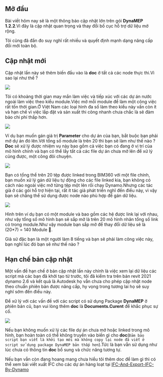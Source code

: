 ## Mở đầu

Bài viết hôm nay sẽ là một thông báo cập nhật lớn trên gói **DynaMEP 1.2.2**.Vì đây là cập nhật quan trọng và thay đổi bố cục hỗ trợ dữ liệu mở rộng.

Tôi cũng đã đắn đo suy nghĩ rất nhiều và quyết định mạnh dạng nâng cấp đổi mới toàn bộ.

## Cập nhật mới

Cập nhật lần này sẽ thêm biến đầu vào là **doc** ở tất cả các node thực thi.Vì sao lại như thế ?

![](pic/AddDocPackageDynaMEP.png)

Tôi có khoảng thời gian may mắn làm việc và tiếp xúc với các dự án nước ngoài làm việc theo kiểu module.Việc mở mỗi module để làm một công việc rất tốn thời gian.Ở Việt Nam các loại hình đa số làm theo kiểu này vấn còn ít và hạn chế vì việc lắp đặt và sản xuất thi công nhanh chưa chắc là sẽ đảm bảo chi phí thấp hơn.

![](pic/ModuleAssembler.png)

Ví dụ bạn muốn gán giá trị **Parameter** cho dự án của bạn, bắt buộc bạn phải mở dự án đó lên.Với tổng số module là trên 20 thì bạn sẽ làm như thế nào ? **Doc** sẽ xử lý được nhiệm vụ này bao gồm cả việc bạn có đang ở vị trí của mô hình chính và bạn có thể lấy tất cả các file dự án chưa mở lên để xử lý cũng được, một công đôi chuyện.

![](pic/ModuleAssemblerMEP.png)

Bạn có tổng thể trên 20 tệp được linked trong BIM360 với một file chính, bạn muốn xử lý gán dữ liệu tự động cho các file linked kia, bạn không có cách nào ngoài việc mở từng tệp một lên rồi chạy Dynamo.Nhưng các tác giả ở các gói hỗ trợ hiện tại, rất ít tác giả phát triển nghĩ đến điều này, vì vậy bạn sẽ chẳng thể sử dụng được node nào phù hợp để gán dữ liệu.

![](pic/BIM3602020-08-27_9-46-17.png)

Hình trên ví dụ bạn có một module và bao gồm các hệ được link lại với nhau, như vậy tổng số mô hình bạn sẽ sắp mở là trên 20 mô hình nhân tổng số link có trong module.Như vậy module bạn sắp mở để thay đổi dữ liệu sẽ là (20*7) = 140 Module 🥵.

Giả sử đặc bạn là một người làm 8 tiếng và bạn sẽ phải làm công việc này, bạn nghĩ lúc đó bạn sẽ như thế nào ?

## Hạn chế bản cập nhật

Một vấn đề hạn chế ở bản cập nhật lần này chính là việc xem lại dữ liệu các script mà các bạn đã khởi tạo từ trước, tôi đã kiểm tra trên bản revit 2021 dynamo 2.6 và kết quả là Autodesk họ vẫn chưa cho phép cập nhật node theo chuẩn phiên bản được nâng cấp, hy vọng trong tương lai họ sẽ suy nghĩ sớm đến điều này.

Để xử lý với các vấn đề với các script có sử dụng Package **DynaMEP** ở phiên bản cũ, bạn vui lòng thêm **doc** là **Documents.Curent** để khắc phục sự cố.

![](pic/AddDocPackageDynaMEP001.png)

Nếu bạn không muốn xử lý các file dự án chưa mở hoặc linked trong mô hình, bạn hoàn toàn có thể không truyền vào biến gì cho **doc**(`Đảm bảo script bạn viết là khởi tạo mới mà không copy lại node đã viết ở script sử dụng package DynaMEP bản thấp hơn`).Tức là bạn vẫn sử dụng như lúc chưa có thông tin **doc** bổ sung và chức năng tương tự.

Nếu bạn vẫn còn đang hoang mang chưa hiểu tôi thêm doc để làm gì thì có thể xem bài viết xuất IFC cho các dự án hàng loạt tại <a href="https://chuongmep.com/IFC-And-Export-IFC-By-Dynamo" target="_blank">IFC-And-Export-IFC-By-Dynamo</a> 





